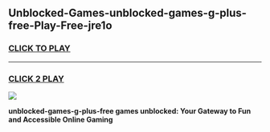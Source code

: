 
## Unblocked-Games-unblocked-games-g-plus-free-Play-Free-jre1o
<h3>
<a href="https://premium76.site?title=unblocked-games-g-plus-free&ref=18A">CLICK TO PLAY</a></h3>
<hr>

<h3>
<a href="https://premium76.site?title=unblocked-games-g-plus-free&ref=18A">CLICK 2 PLAY</a>
  
</h3>

<a href="https://premium76.site?title=unblocked-games-g-plus-free&ref=18A"><img src="https://clearcache.store/games.png"></a>


**unblocked-games-g-plus-free games unblocked: Your Gateway to Fun and Accessible Online Gaming**
